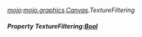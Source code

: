 _[mojo](../../modules/mojo/mojo-module.md):[mojo.graphics](../../modules/mojo/mojo-graphics.md).[Canvas](../../modules/mojo/mojo-graphics-canvas.md).TextureFiltering_
##### Property TextureFiltering:[Bool](../../modules/wonkey/wonkey-types-bool.md)
